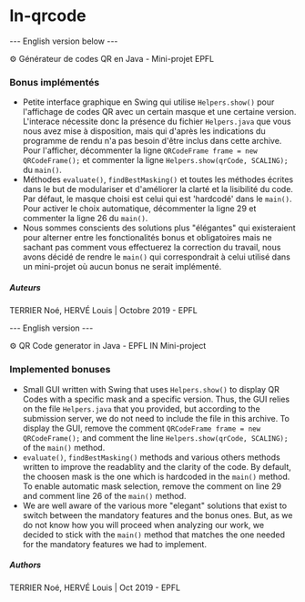 # ln-qrcode

--- English version below ---

⚙️ Générateur de codes QR en Java - Mini-projet EPFL

### Bonus implémentés
- Petite interface graphique en Swing qui utilise `Helpers.show()`
pour l'affichage de codes QR avec un certain masque et une
certaine version. L'interace nécessite donc la présence du fichier `Helpers.java`
que vous nous avez mise à disposition, mais qui d'après les indications du programme de rendu
n'a pas besoin d'être inclus dans cette archive. Pour l'afficher, décommenter la ligne `QRCodeFrame frame = new QRCodeFrame();`
et commenter la ligne `Helpers.show(qrCode, SCALING);` du `main()`.
- Méthodes `evaluate()`, `findBestMasking()` et toutes les méthodes écrites
 dans le but de modulariser et d'améliorer la clarté et la lisibilité du code. Par défaut, le masque choisi
 est celui qui est 'hardcodé' dans le `main()`. Pour activer le choix automatique,
 décommenter la ligne 29 et commenter la ligne 26 du `main()`.
- Nous sommes conscients des solutions plus "élégantes" qui existeraient pour alterner
entre les fonctionalités bonus et obligatoires mais ne sachant pas comment vous
effectuerez la correction du travail, nous avons décidé de rendre le `main()`
qui correspondrait à celui utilisé dans un mini-projet où aucun bonus ne serait implémenté.

##### Auteurs
TERRIER Noé, HERVÉ Louis | Octobre 2019 - EPFL

--- English version ---

⚙️ QR Code generator in Java - EPFL IN Mini-project

### Implemented bonuses
- Small GUI written with Swing that uses `Helpers.show()`
to display QR Codes with a specific mask and a specific version.
Thus, the GUI relies on the file `Helpers.java` that you provided, but according to the
submission server, we do not need to include the file in this archive.
To display the GUI, remove the comment `QRCodeFrame frame = new QRCodeFrame();`
and comment the line `Helpers.show(qrCode, SCALING);` of the `main()` method.
- `evaluate()`, `findBestMasking()` methods and various others methods written
to improve the readablity and the clarity of the code. By default, the choosen mask is the one
 which is hardcoded in the `main()` method. To enable automatic mask selection,
 remove the comment on line 29 and comment line 26 of the `main()` method.
- We are well aware of the various more "elegant" solutions that exist to switch between the
mandatory features and the bonus ones. But, as we do not know how you will
proceed when analyzing our work, we decided to stick with the `main()` method that matches
the one needed for the mandatory features we had to implement.

##### Authors
TERRIER Noé, HERVÉ Louis | Oct 2019 - EPFL